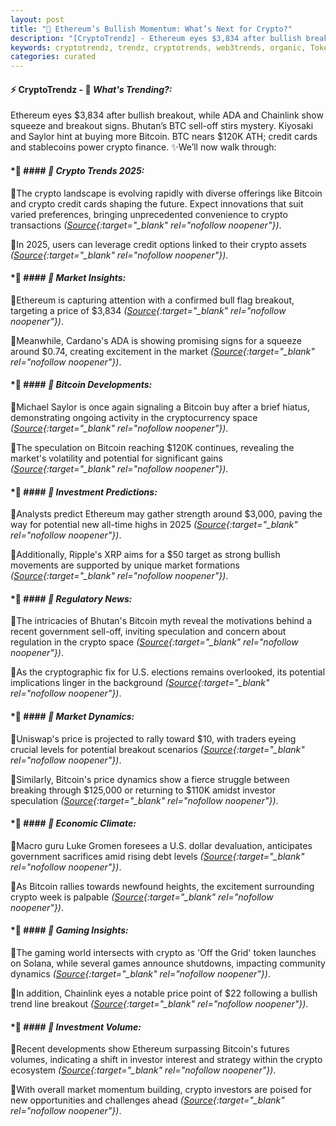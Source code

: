 ```yaml
---
layout: post
title: "🌌 Ethereum’s Bullish Momentum: What’s Next for Crypto?"
description: "[CryptoTrendz] - Ethereum eyes $3,834 after bullish breakout, while ADA and Chainlink show squeeze and breakout signs. Bhutan’s BTC sell-off stirs mystery. Kiyosaki and Saylor hint at buying more Bitcoin. BTC nears $120K ATH; credit cards and stablecoins power crypto finance."
keywords: cryptotrendz, trendz, cryptotrends, web3trends, organic, Token, Stablecoin, Bitcoin, Market, XRP, Ethereum, Crypto
categories: curated
---
```


#### ⚡ CryptoTrendz - 📌 *What's Trending?:*

Ethereum eyes $3,834 after bullish breakout, while ADA and Chainlink show squeeze and breakout signs. Bhutan’s BTC sell-off stirs mystery. Kiyosaki and Saylor hint at buying more Bitcoin. BTC nears $120K ATH; credit cards and stablecoins power crypto finance. ✨We’ll now walk through:


#### *🔖  #### *🔖 Crypto Trends 2025:*  

🔹The crypto landscape is evolving rapidly with diverse offerings like Bitcoin and crypto credit cards shaping the future. Expect innovations that suit varied preferences, bringing unprecedented convenience to crypto transactions *([Source](https://s.avyag.com/ev6k){:target="_blank" rel="nofollow noopener"})*.  

🔹In 2025, users can leverage credit options linked to their crypto assets *([Source](https://s.avyag.com/ev6k){:target="_blank" rel="nofollow noopener"})*.  

#### *🔖  #### *🔖 Market Insights:*  

🔹Ethereum is capturing attention with a confirmed bull flag breakout, targeting a price of $3,834 *([Source](https://s.avyag.com/ni3p){:target="_blank" rel="nofollow noopener"})*.  

🔹Meanwhile, Cardano's ADA is showing promising signs for a squeeze around $0.74, creating excitement in the market *([Source](https://s.avyag.com/4x30){:target="_blank" rel="nofollow noopener"})*.  

#### *🔖  #### *🔖 Bitcoin Developments:*  

🔹Michael Saylor is once again signaling a Bitcoin buy after a brief hiatus, demonstrating ongoing activity in the cryptocurrency space *([Source](https://s.avyag.com/2266){:target="_blank" rel="nofollow noopener"})*.  

🔹The speculation on Bitcoin reaching $120K continues, revealing the market's volatility and potential for significant gains *([Source](https://s.avyag.com/1c6w){:target="_blank" rel="nofollow noopener"})*.  

#### *🔖  #### *🔖 Investment Predictions:*  

🔹Analysts predict Ethereum may gather strength around $3,000, paving the way for potential new all-time highs in 2025 *([Source](https://s.avyag.com/bbgc){:target="_blank" rel="nofollow noopener"})*.  

🔹Additionally, Ripple's XRP aims for a $50 target as strong bullish movements are supported by unique market formations *([Source](https://s.avyag.com/yeu3){:target="_blank" rel="nofollow noopener"})*.  

#### *🔖  #### *🔖 Regulatory News:*  

🔹The intricacies of Bhutan's Bitcoin myth reveal the motivations behind a recent government sell-off, inviting speculation and concern about regulation in the crypto space *([Source](https://s.avyag.com/es06){:target="_blank" rel="nofollow noopener"})*.  

🔹As the cryptographic fix for U.S. elections remains overlooked, its potential implications linger in the background *([Source](https://s.avyag.com/yqbt){:target="_blank" rel="nofollow noopener"})*.  

#### *🔖  #### *🔖 Market Dynamics:*  

🔹Uniswap's price is projected to rally toward $10, with traders eyeing crucial levels for potential breakout scenarios *([Source](https://s.avyag.com/jcrc){:target="_blank" rel="nofollow noopener"})*.  

🔹Similarly, Bitcoin's price dynamics show a fierce struggle between breaking through $125,000 or returning to $110K amidst investor speculation *([Source](https://s.avyag.com/sf8d){:target="_blank" rel="nofollow noopener"})*.  

#### *🔖  #### *🔖 Economic Climate:*  

🔹Macro guru Luke Gromen foresees a U.S. dollar devaluation, anticipates government sacrifices amid rising debt levels *([Source](https://s.avyag.com/4luy){:target="_blank" rel="nofollow noopener"})*.  

🔹As Bitcoin rallies towards newfound heights, the excitement surrounding crypto week is palpable *([Source](https://s.avyag.com/bpt0){:target="_blank" rel="nofollow noopener"})*.  

#### *🔖  #### *🔖 Gaming Insights:*  

🔹The gaming world intersects with crypto as 'Off the Grid' token launches on Solana, while several games announce shutdowns, impacting community dynamics *([Source](https://s.avyag.com/bn9n){:target="_blank" rel="nofollow noopener"})*.  

🔹In addition, Chainlink eyes a notable price point of $22 following a bullish trend line breakout *([Source](https://s.avyag.com/grd9){:target="_blank" rel="nofollow noopener"})*.  

#### *🔖  #### *🔖 Investment Volume:*  

🔹Recent developments show Ethereum surpassing Bitcoin's futures volumes, indicating a shift in investor interest and strategy within the crypto ecosystem *([Source](https://s.avyag.com/flsp){:target="_blank" rel="nofollow noopener"})*.  

🔹With overall market momentum building, crypto investors are poised for new opportunities and challenges ahead *([Source](https://s.avyag.com/ev6k){:target="_blank" rel="nofollow noopener"})*.